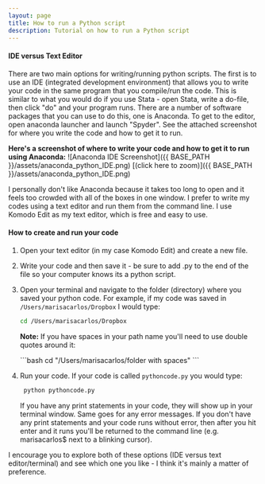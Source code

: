 ```yaml
---
layout: page
title: How to run a Python script
description: Tutorial on how to run a Python script
---
```


#### IDE versus Text Editor

There are two main options for writing/running python scripts. The first is to use an IDE (integrated development environment) that allows you to write your code in the same program that you compile/run the code. This is similar to what you would do if you use Stata - open Stata, write a do-file, then click "do" and your program runs. There are a number of software packages that you can use to do this, one is Anaconda. To get to the editor, open anaconda launcher and launch "Spyder". See the attached screenshot for where you write the code and how to get it to run.

**Here's a screenshot of where to write your code and how to get it to run using Anaconda:**
![Anaconda IDE Screenshot]({{ BASE_PATH }}/assets/anaconda_python_IDE.png)
[(click here to zoom)]({{ BASE_PATH }}/assets/anaconda_python_IDE.png)

I personally don't like Anaconda because it takes too long to open and it feels too crowded with all of the boxes in one window. I prefer to write my codes using a text editor and run them from the command line. I use Komodo Edit as my text editor, which is free and easy to use.

#### How to create and run your code

1. Open your text editor (in my case Komodo Edit) and create a new file.  
2. Write your code and then save it - be sure to add .py to the end of the file so your computer knows its a python script.
3. Open your terminal and navigate to the folder (directory) where you saved your python code. For example, if my code was saved in `/Users/marisacarlos/Dropbox` I would type:
   ```bash
   cd /Users/marisacarlos/Dropbox
   ```
   <div class="warning">
   <p><strong>Note:</strong> If you have spaces in your path name you'll need to use double quotes around it:</p>
   </div>
   ```bash
   cd "/Users/marisacarlos/folder with spaces"
   ```

4. Run your code. If your code is called `pythoncode.py` you would type:
   ```bash
    python pythoncode.py
    ```
    If you have any print statements in your code, they will show up in your terminal window. Same goes for any error messages. If you don't have any print statements and your code runs without error, then after you hit enter and it runs you'll be returned to the command line (e.g. marisacarlos$ next to a blinking cursor).

I encourage you to explore both of these options (IDE versus text editor/terminal) and see which one you like - I think it's mainly a matter of preference.